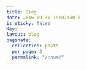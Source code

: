 ```yaml
---
title: Blog
date: 2016-09-30 19:07:00 Z
is_sticky: false
Key: 
layout: blog
paginate:
  collection: posts
  per_page: 2
  permalink: "/:num/"
---
```


